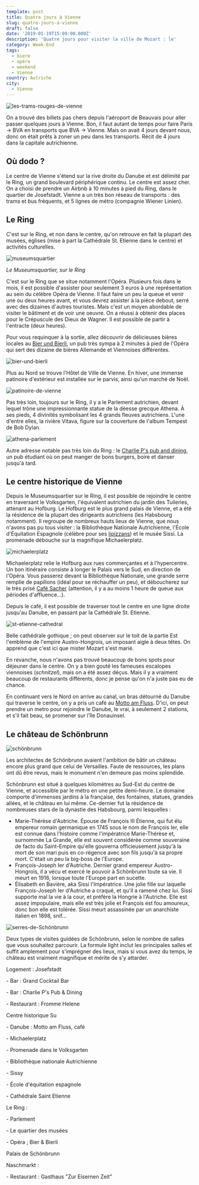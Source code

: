 ```yaml
---
template: post
title: Quatre jours à Vienne
slug: quatre-jours-a-vienne
draft: false
date: '2019-01-19T15:09:00.000Z'
description: 'Quatre jours pour visiter la ville de Mozart : le'
category: Week-End
tags:
  - biere
  - opéra
  - weekend
  - Vienne
country: Autriche
city:
  - Vienne
---
```

![les-trams-rouges-de-vienne](/media/50616269_386021988625372_6849860847229992960_n.jpg "Les trams rouges de Vienne")

On a trouvé des billets pas chers depuis l'aéroport de Beauvais pour aller passer quelques jours à Vienne. Bon, il faut autant de temps pour faire Paris -> BVA en transports que BVA -> Vienne. Mais on avait 4 jours devant nous, donc on était prêts à zoner un peu dans les transports. Récit de 4 jours dans la capitale autrichienne.

## Où dodo ?

Le centre de Vienne s'étend sur la rive droite du Danube et est délimité par le Ring, un grand boulevard périphérique continu. Le centre est assez cher. On a choisi de prendre un Airbnb à 10 minutes à pied du Ring, dans le quartier de Josefstadt. Vienne a un très bon réseau de transports : des trams et bus fréquents, et 5 lignes de métro (compagnie Wiener Linien). 

## Le Ring

C'est sur le Ring, et non dans le centre, qu'on retrouve en fait la plupart des musées, églises (mise à part la Cathédrale St. Etienne dans le centre) et activités culturelles.  

![museumsquartier](/media/49211291_532709337198483_8405607282989072384_n.jpg "Museumsquartier")

_Le Museumsquartier, sur le Ring_

C'est sur le Ring que se situe notamment l'Opéra. Plusieurs fois dans le mois, il est possible d'assister pour seulement 3 euros à une représentation au sein du célèbre Opéra de Vienne. Il faut faire un peu la queue et venir une ou deux heures avant, et vous devrez assister à la pièce debout, serré avec des dizaines d'autres touristes. Mais c'est un moyen abordable de visiter le bâtiment et de voir une oeuvre. On a réussi à obtenir des places pour le Crépuscule des Dieux de Wagner. Il est possible de partir à l'entracte (deux heures). 

Pour vous requinquer à la sortie, allez découvrir de délicieuses bières locales au [Bier und Bierli](http://www.bierundbierli.at/), un pub très sympa à 2 minutes à pied de l'Opéra qui sert des dizaine de bières Allemande et Viennoises différentes.

![bier-und-bierli](/media/50755921_489931831532900_6075382105213239296_n.jpg "Bier und Bierli, quartier de l'Opéra")

Plus au Nord se trouve l'Hôtel de Ville de Vienne. En hiver, une immense patinoire d'extérieur est installée sur le parvis, ainsi qu'un marché de Noël. 

![patinoire-de-vienne](/media/50299058_249609129263148_9150615990940205056_n.jpg "Patinoire de Vienne")

Pas très loin, toujours sur le Ring, il y a le Parlement autrichien, devant lequel trône une impressionnante statue de la déesse grecque Athena. À ses pieds, 4 divinités symbolisant les 4 grands fleuves autrichiens. L'une d'entre elles, la rivière Vitava, figure sur la couverture de l'album Tempest de Bob Dylan.

![athena-parlement](/media/50500517_2221415704767132_3288330904321130496_n.jpg "Statue d'Athéna au Parlement autrichien")

Autre adresse notable pas très loin du Ring : le [Charlie P's pub and dining](http://www.charlieps.at/), un pub étudiant où on peut manger de bons burgers, boire et danser jusqu'à tard.



## Le centre historique de Vienne

Depuis le Museumsquartier sur le Ring, il est possible de rejoindre le centre en traversant le Volksgarten, l'équivalent autrichien du jardin des Tuileries, attenant au Hofburg. Le Hofburg est le plus grand palais de Vienne, et a été la résidence de la plupart des dirigeants autrichiens (les Habsbourg notamment). Il regroupe de nombreux hauts lieux de Vienne, que nous n'avons pas pu tous visiter : la Bibliothèque Nationale Autrichienne, l'École d'Équitation Espagnole (célèbre pour ses [lipizzans](https://fr.wikipedia.org/wiki/Lipizzan)) et le musée Sissi. La promenade débouche sur la magnifique Michaelerplatz.

![michaelerplatz](/media/50299079_584828378646595_8455753066279337984_n.jpg "Michaelerplatz")

Michaelerplatz relie le Hofburg aux rues commerçantes et à l'hypercentre. Un bon itinéraire consiste à longer le Palais vers le Sud, en direction de l'Opéra. Vous passerez devant la Bibliothèque Nationale, une grande serre remplie de papillons (idéal pour se réchauffer un peu), et déboucherez sur le très prisé [Café Sacher](https://www.sacher.com/en/original-sacher-cake/sacher-cafe-en/cafe-sacher-wien-3/) (attention, il y a au moins 1 heure de queue aux périodes d'affluence...). 

Depuis le café, il est possible de traverser tout le centre en une ligne droite jusqu'au Danube, en passant par la Cathédrale St. Etienne. 

![st-etienne-cathedral](/media/50301891_2150910704968471_6611448453874581504_n.jpg "Cathédrale Saint Etienne")

Belle cathédrale gothique ; on peut observer sur le toit de la partie Est l'emblème de l'empire Austro-Hongrois, un imposant aigle à deux têtes. On apprend que c'est ici que mister Mozart s'est marié. 

En revanche, nous n'avons pas trouvé beaucoup de bons spots pour déjeuner dans le centre. On y a bien gouté les fameuses escalopes viennoises (_schnitzel_), mais on a été assez déçus. Mais il y a vraiment beaucoup de restaurants différents, donc je pense qu'on n'a juste pas eu de chance.

En continuant vers le Nord on arrive au canal, un bras détourné du Danube qui traverse le centre, on y a pris un café au [Motto am Fluss](https://www.tripadvisor.fr/Restaurant_Review-g190454-d1852133-Reviews-Motto_am_Fluss-Vienna.html). D'ici, on peut prendre un metro pour rejoindre le Danube, le vrai, à seulement 2 stations, et s'il fait beau, se promener sur l'île Donauinsel. 

## Le château de Schönbrunn

![schönbrunn](/media/50418428_516289445444238_7803425857040547840_n.jpg "Schönbrunn")

Les architectes de Schönbrunn avaient l'ambition de bâtir un château encore plus grand que celui de Versailles. Faute de ressources, les plans ont dû être revus, mais le monument n'en demeure pas moins splendide. 

Schönbrunn est situé à quelques kilomètres au Sud-Est du centre de Vienne, et accessible par le métro en une petite demi-heure. Le domaine comporte d'immenses jardins à la française, des fontaines, statues, grandes allées, et le château en lui même. Ce-dernier fut la résidence de nombreuses stars de la dynastie des Habsbourg, parmi lesquelles :

* Marie-Thérèse d'Autriche. Épouse de François III Étienne, qui fut élu empereur romain germanique en 1745 sous le nom de François Ier, elle est connue dans l'histoire comme l'impératrice Marie-Thérèse et, surnommée La Grande, elle est souvent considérée comme souveraine de facto du Saint-Empire qu'elle gouverna officieusement jusqu'à la mort de son mari puis en co-régence avec son fils jusqu'à sa propre mort. C'était un peu la big-boss de l'Europe.
* François-Joseph Ier d'Autriche. Dernier grand empereur Austro-Hongrois, il a vécu et exercé le pouvoir à Schönbrunn toute sa vie. Il meurt en 1916, lorsque toute l'Europe part en sucette.
* Élisabeth en Bavière, aka Sissi l'Impératrice. Une jolie fille sur laquelle François-Joseph Ier d'Autriche a craqué, et qu'il a ramené chez lui. Sissi supporte mal la vie à la cour, et préfère la Hongrie à l'Autriche. Elle est assez impopulaire, mais elle est très jolie et François est fou amoureux, donc bon elle est tolérée. Sissi meurt assassinée par un anarchiste italien en 1898, snif...

![serres-de-Schönbrunn](/media/50507919_2287348804922864_7011352270394621952_n.jpg "Serres dans les jardins de Schönbrunn")

Deux types de visites guidées de Schönbrunn, selon le nombre de salles que vous souhaitez parcourir. La formule light inclut les principales salles et suffit amplement pour s'imprégner des lieux, mais si vous avez du temps, le château est vraiment magnifique et mérite de s'y attarder.



Logement : Josefstadt

\- Bar : Grand Cocktail Bar

\- Bar : Charlie P's Pub & Dining

\- Restaurant : Fromme Helene

Centre historique Su

\- Danube : Motto am Fluss, café

\- Michaelerplatz

\- Promenade dans le Volksgarten

\- Bibliothèque nationale Autrichienne

\- Sissy 

\- École d'équitation espagnole

\- Cathédrale Saint Etienne

Le Ring : 

\- Parlement

\- Le quartier des musées

\- Opéra ; Bier & Bierli

Palais de Schönbrunn

Naschmarkt : 

\- Restaurant : Gasthaus "Zur Eisernen Zeit"
